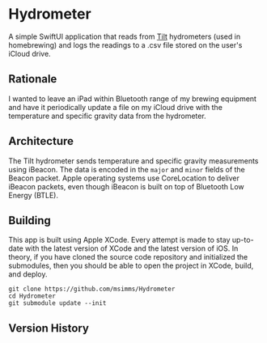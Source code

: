 # Hydrometer

A simple SwiftUI application that reads from [Tilt](https://tilthydrometer.com/) hydrometers (used in homebrewing) and logs the readings to a .csv file stored on the user's iCloud drive.

## Rationale

I wanted to leave an iPad within Bluetooth range of my brewing equipment and have it periodically update a file on my iCloud drive with the temperature and specific gravity data from the hydrometer. 

## Architecture

The Tilt hydrometer sends temperature and specific gravity measurements using iBeacon. The data is encoded in the `major` and `minor` fields of the Beacon packet. Apple operating systems use CoreLocation to deliver iBeacon packets, even though iBeacon is built on top of Bluetooth Low Energy (BTLE).

## Building
This app is built using Apple XCode. Every attempt is made to stay up-to-date with the latest version of XCode and the latest version of iOS. In theory, if you have cloned the source code repository and initialized the submodules, then you should be able to open the project in XCode, build, and deploy.
```
git clone https://github.com/msimms/Hydrometer
cd Hydrometer
git submodule update --init
```

## Version History

